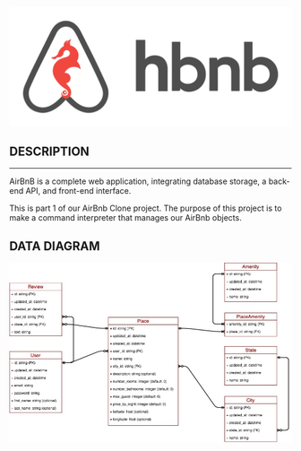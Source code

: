 ![hbnb_clone](images/65f4a1dd9c51265f49d0.png)
## DESCRIPTION
---
AirBnB is a complete web application, integrating database storage, a back-end API, and front-end interface.

This is part 1 of our AirBnb Clone project. The purpose of this project is to make a command interpreter that manages our AirBnb objects.
## DATA DIAGRAM
![data-diagram](images/data_diagram.jpg)

